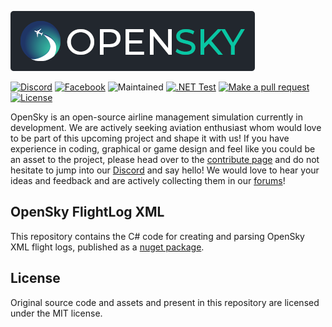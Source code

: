 ![OpenSky](https://raw.githubusercontent.com/opensky-to/branding/master/png/OpenSkyLogo_Banner_Github96.png)

[![Discord](https://img.shields.io/discord/837475420923756544.svg?label=&logo=discord&logoColor=ffffff&color=7389D8&labelColor=6A7EC2)](https://discord.com/invite/eR3yePrj79)
[![Facebook](https://img.shields.io/badge/-OpenSky-e84393?label=&logo=facebook&logoColor=ffffff&color=6399AE&labelColor=00C2CB)](https://www.facebook.com/Opensky.to/)
![Maintained][maintained-badge]
[![.NET Test](https://github.com/opensky-to/flightlog-xml/actions/workflows/dotnet_test.yml/badge.svg)](https://github.com/opensky-to/flightlog-xml/actions/workflows/dotnet_test.yml)
[![Make a pull request][prs-badge]][prs]
[![License][license-badge]](LICENSE.md)

OpenSky is an open-source airline management simulation currently in development. We are actively seeking aviation enthusiast whom would love to be part of this upcoming project and shape it with us! If you have experience in coding, graphical or game design and feel like you could be an asset to the project, please head over to the [contribute page](https://www.opensky.to/contribute) and do not hesitate to jump into our [Discord](https://discord.com/invite/eR3yePrj79) and say hello! We would love to hear your ideas and feedback and are actively collecting them in our [forums](https://forum.opensky.to/)!

## OpenSky FlightLog XML

This repository contains the C# code for creating and parsing OpenSky XML flight logs, published as a [nuget package](https://www.nuget.org/packages/OpenSky.FlightLogXML/).

## License

Original source code and assets and present in this repository are licensed under the MIT license.

[maintained-badge]: https://img.shields.io/badge/maintained-yes-brightgreen
[license-badge]: https://img.shields.io/badge/license-MIT-blue.svg
[license]: https://github.com/maximegris/angular-electron/blob/master/LICENSE.md
[prs-badge]: https://img.shields.io/badge/PRs-welcome-red.svg
[prs]: http://makeapullrequest.com

